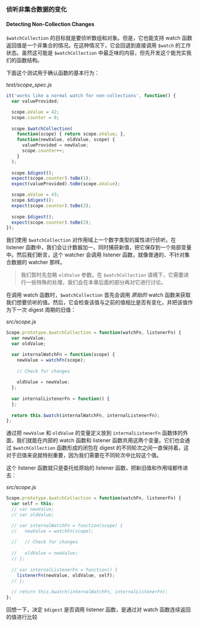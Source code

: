 ### 侦听非集合数据的变化
#### Detecting Non-Collection Changes

`$watchCollection` 的目标就是要侦听数组和对象。但是，它也能支持 watch 函数返回值是一个非集合的情况。在这种情况下，它会回退到直接调用 `$watch` 的工作状态。虽然这可能是 `$watchCollection` 中最乏味的内容，但先开发这个能充实我们的函数结构。

下面这个测试用于确认函数的基本行为：

_test/scope_spec.js_

```js
it('works like a normal watch for non-collections', function() {
  var valueProvided;

  scope.aValue = 42;
  scope.counter = 0;
  
  scope.$watchCollection(
    function(scope) { return scope.aValue; },
    function(newValue, oldValue, scope) {
      valueProvided = newValue;
      scope.counter++;
    }
  );
  
  scope.$digest();
  expect(scope.counter).toBe(1);
  expect(valueProvided).toBe(scope.aValue);

  scope.aValue = 43;
  scope.$digest();
  expect(scope.counter).toBe(2);
  
  scope.$digest();
  expect(scope.counter).toBe(2);
});
```

我们使用 `$watchCollection` 对作用域上一个数字类型的属性进行侦听。在 listener 函数中，我们会让计数器加一，同时捕获新值，把它保存到一个局部变量中。然后我们断言，这个 watcher 会调用 listener 函数，就像普通的、不针对集合数据的 watcher 那样。

> 我们暂时先忽略 `oldValue` 参数。在 `$watchCollection` 语境下，它需要进行一些特殊的处理，我们会在本章后面的部分再对它进行讨论。

在调用 watch 函数时，`$watchCollection` 首先会调用 _原始的_ watch 函数来获取我们想要侦听的值。然后，它会检查该值与之前的值相比是否有变化，并把该值作为下一次 digest 周期的旧值：

_src/scope.js_

```js
Scope.prototype.$watchCollection = function(watchFn, listenerFn) {
  var newValue;
  var oldValue;

  var internalWatchFn = function(scope) {
    newValue = watchFn(scope);
  
    // Check for changes
  
    oldValue = newValue;
  };
  
  var internalListenerFn = function() {
  };
  
  return this.$watch(internalWatchFn, internalListenerFn);
};
```

通过把 `newValue` 和 `oldValue` 的变量定义放到 `internalListenerFn` 函数体的外面，我们就能在内部的 watch 函数和 listener 函数共用这两个变量。它们也会通过 `$watchCollection` 函数形成的闭包在 digest 的不同轮次之间一直保持着。这对于旧值来说就特别重要，因为我们需要在不同轮次中比较这个值。

这个 listener 函数就只是委托给原始的 listener 函数，把新旧值和作用域都传进去：

_src/scope.js_

```js
Scope.prototype.$watchCollection = function(watchFn, listenerFn) {
  var self = this;
  // var newValue;
  // var oldValue;

  // var internalWatchFn = function(scope) {
  //   newValue = watchFn(scope);
  
  //   // Check for changes
  
  //   oldValue = newValue;
  // };
  
  // var internalListenerFn = function() {
    listenerFn(newValue, oldValue, self);
  // };
  
  // return this.$watch(internalWatchFn, internalListenerFn);
};
```

回想一下，决定 `$digest` 是否调用 listener 函数，是通过对 watch 函数连续返回的值进行比较
